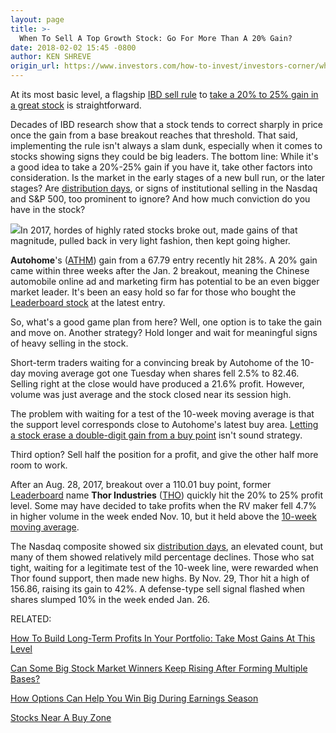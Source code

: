 ```yaml
---
layout: page
title: >-
  When To Sell A Top Growth Stock: Go For More Than A 20% Gain?
date: 2018-02-02 15:45 -0800
author: KEN SHREVE
origin_url: https://www.investors.com/how-to-invest/investors-corner/when-to-sell-a-top-growth-stock-go-for-more-than-a-20-gain/
---
```


At its most basic level, a flagship [IBD sell rule](https://www.investors.com/ibd-university/how-to-sell/taking-profits/) to [take a 20% to 25% gain in a great stock](https://www.investors.com/how-to-invest/investors-corner/how-to-build-long-term-profits-in-stocks-take-many-gains-at-20-25/) is straightforward.

Decades of IBD research show that a stock tends to correct sharply in price once the gain from a base breakout reaches that threshold. That said, implementing the rule isn't always a slam dunk, especially when it comes to stocks showing signs they could be big leaders.
The bottom line: While it's a good idea to take a 20%-25% gain if you have it, take other factors into consideration. Is the market in the early stages of a new bull run, or the later stages? Are [distribution days](https://www.investors.com/how-to-invest/investors-corner/how-do-you-spot-a-major-market-top-easy-look-for-heavy-distribution/), or signs of institutional selling in the Nasdaq and S&P 500, too prominent to ignore? And how much conviction do you have in the stock?

![](https://www.investors.com/wp-content/uploads/2018/02/ICathm_020518-250x300.png)In 2017, hordes of highly rated stocks broke out, made gains of that magnitude, pulled back in very light fashion, then kept going higher.

**Autohome**'s ([ATHM](https://research.investors.com/quote.aspx?symbol=ATHM)) gain from a 67.79 entry recently hit 28%. A 20% gain came within three weeks after the Jan. 2 breakout, meaning the Chinese automobile online ad and marketing firm has potential to be an even bigger market leader. It's been an easy hold so far for those who bought the [Leaderboard stock](https://leaderboard.investors.com/leaderboard/leaders/) at the latest entry.

So, what's a good game plan from here? Well, one option is to take the gain and move on. Another strategy? Hold longer and wait for meaningful signs of heavy selling in the stock.

Short-term traders waiting for a convincing break by Autohome of the 10-day moving average got one Tuesday when shares fell 2.5% to 82.46. Selling right at the close would have produced a 21.6% profit. However, volume was just average and the stock closed near its session high.



The problem with waiting for a test of the 10-week moving average is that the support level corresponds close to Autohome's latest buy area. [Letting a stock erase a double-digit gain from a buy point](https://www.investors.com/how-to-invest/investors-corner/how-to-sell-dont-freeze-if-double-digit-gain-in-a-stock-shrinks-fast/) isn't sound strategy.

Third option? Sell half the position for a profit, and give the other half more room to work.

After an Aug. 28, 2017, breakout over a 110.01 buy point, former [Leaderboard](https://www.investors.com/leaderboard) name **Thor Industries** ([THO](https://research.investors.com/quote.aspx?symbol=THO)) quickly hit the 20% to 25% profit level. Some may have decided to take profits when the RV maker fell 4.7% in higher volume in the week ended Nov. 10, but it held above the [10-week moving average](https://www.investors.com/ibd-university/how-to-buy/additional-buy-points/).

The Nasdaq composite showed six [distribution days](https://www.investors.com/ibd-university/market-timing/market-tops/), an elevated count, but many of them showed relatively mild percentage declines. Those who sat tight, waiting for a legitimate test of the 10-week line, were rewarded when Thor found support, then made new highs. By Nov. 29, Thor hit a high of 156.86, raising its gain to 42%. A defense-type sell signal flashed when shares slumped 10% in the week ended Jan. 26.

RELATED:

[How To Build Long-Term Profits In Your Portfolio: Take Most Gains At This Level](https://www.investors.com/how-to-invest/investors-corner/how-to-build-long-term-profits-in-stocks-take-many-gains-at-20-25/)

[Can Some Big Stock Market Winners Keep Rising After Forming Multiple Bases?](https://www.investors.com/how-to-invest/investors-corner/this-medical-hot-rod-peaked-in-2008-after-5-bases-can-it-lead-stocks-again/)

[How Options Can Help You Win Big During Earnings Season](https://www.investors.com/category/research/earnings-preview/)

[Stocks Near A Buy Zone](https://www.investors.com/category/stock-lists/stocks-near-a-buy-zone/)
